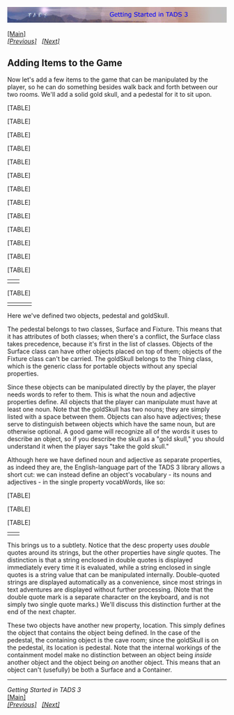 [![](topbar.jpg)](index.html)

[\[Main\]](index.html)  
*[\[Previous\]](averysimplegame.htm)
  [\[Next\]](makingtheitemsdosomething.htm)*

## Adding Items to the Game

Now let's add a few items to the game that can be manipulated by the
player, so he can do something besides walk back and forth between our
two rooms. We'll add a solid gold skull, and a pedestal for it to sit
upon.

[TABLE]

[TABLE]

[TABLE]

[TABLE]

[TABLE]

[TABLE]

[TABLE]

[TABLE]

[TABLE]

[TABLE]

[TABLE]

[TABLE]

[TABLE]

|     |     |
|-----|-----|
|     |     |

[TABLE]

|     |     |     |     |
|-----|-----|-----|-----|
|     |     |     |     |

Here we've defined two objects, pedestal and goldSkull.  
  
The pedestal belongs to two classes, Surface and Fixture. This means
that it has attributes of both classes; when there's a conflict, the
Surface class takes precedence, because it's first in the list of
classes. Objects of the Surface class can have other objects placed on
top of them; objects of the Fixture class can't be carried. The
goldSkull belongs to the Thing class, which is the generic class for
portable objects without any special properties.  
  
Since these objects can be manipulated directly by the player, the
player needs words to refer to them. This is what the noun and adjective
properties define. All objects that the player can manipulate must have
at least one noun. Note that the goldSkull has two nouns; they are
simply listed with a space between them. Objects can also have
adjectives; these serve to distinguish between objects which have the
same noun, but are otherwise optional. A good game will recognize all of
the words it uses to describe an object, so if you describe the skull as
a "gold skull," you should understand it when the player says "take the
gold skull."  
  
Although here we have defined noun and adjective as separate properties,
as indeed they are, the English-language part of the TADS 3 library
allows a short cut: we can instead define an object's vocabulary - its
nouns and adjectives - in the single property vocabWords, like so:  

[TABLE]

[TABLE]

[TABLE]

|     |     |
|-----|-----|
|     |     |

This brings us to a subtlety. Notice that the desc property uses
*double* quotes around its strings, but the other properties have
*single* quotes. The distinction is that a string enclosed in double
quotes is displayed immediately every time it is evaluated, while a
string enclosed in single quotes is a string value that can be
manipulated internally. Double-quoted strings are displayed
automatically as a convenience, since most strings in text adventures
are displayed without further processing. (Note that the double quote
mark is a separate character on the keyboard, and is not simply two
single quote marks.) We'll discuss this distinction further at the end
of the next chapter.  
  
These two objects have another new property, location. This simply
defines the object that contains the object being defined. In the case
of the pedestal, the containing object is the cave room; since the
goldSkull is on the pedestal, its location is pedestal. Note that the
internal workings of the containment model make no distinction between
an object being *inside* another object and the object being *on*
another object. This means that an object can't (usefully) be both a
Surface and a Container.  
  
  

------------------------------------------------------------------------

*Getting Started in TADS 3*  
[\[Main\]](index.html)  
*[\[Previous\]](averysimplegame.htm)
  [\[Next\]](makingtheitemsdosomething.htm)*
